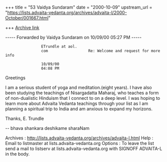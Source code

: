 +++
title = "53 Vaidya Sundaram"
date = "2000-10-09"
upstream_url = "https://lists.advaita-vedanta.org/archives/advaita-l/2000-October/001667.html"

+++
[Archive link](https://lists.advaita-vedanta.org/archives/advaita-l/2000-October/001667.html)

----- Forwarded by Vaidya Sundaram on 10/09/00 05:27 PM -----

                    ETrundle at aol.
                    com                  Re: Welcome and request for more info

                    10/09/00
                    04:08 PM





Greetings

I am a serious student of yoga and meditation.(eight years). I have also
been studying the teachings of Nisargadatta Maharaj, who teaches a form of
non-dualistic Hinduism that I connect to on a deep level. I was hoping to
learn more about Advaita Vedanta teachings through your list as I am
planning a spiritual trip to India and am anxious to expand my horizons.

Thanks,
E. Trundle

--
bhava shankara deshikame sharaNam

Archives : http://lists.advaita-vedanta.org/archives/advaita-l.html
Help     : Email to listmaster at lists.advaita-vedanta.org
Options  : To leave the list send a mail to
           listserv at lists.advaita-vedanta.org with
           SIGNOFF ADVAITA-L in the body.

